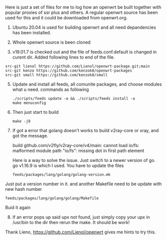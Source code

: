 Here is just a set of files for me to log how an openwrt be built together with popular proxies of ssr plus and others. A regular openwrt source has been used for this and it could be downloaded from openwrt.org. 

1. Ubuntu 20.04 is used for building openwrt and all need depandencies has been installed.

2. Whole openwrt source is been cloned

3. v19.01.7 is checked out and the file of feeds.conf.default is changed in curent dir. Added following lines to end of the file.
```
src-git lienol https://github.com/Lienol/openwrt-package.git;main
src-git kenzo https://github.com/kenzok8/openwrt-packages
src-git small https://github.com/kenzok8/small
```
5. Update and install all feeds, all comunite packages, and choose modules what u need. commands as following
   ```
   ./scripts/feeds update -a && ./scripts/feeds install -a
   make menuconfig
   ```
6. Then just start to build 
   ```
   make -j8
   ```
7. If got a error that golang doesn't works to build v2ray-core or xray, and got the message.
  
   build github.com/v2fly/v2ray-core/v4/main: cannot load io/fs: malformed module path "io/fs": missing dot in first path element

   Here is a way to solve the issue. Just switch to a newer version of go. go v1.16.9 is which I used. You have to update the files 
   
   ``` 
   feeds/packages/lang/golang/golang-version.mk
   ```
  Just put a version number in it. and another Makefile need to be update with new hash number
  ```
  feeds/packages/lang/golang/golang/Makefile
  ```
  Buid it again

8. If an error pops up said upx not found, just simply copy your upx in /usr/bin to the dir then rerun the make.
It should be work!

Thank Lieno, https://github.com/Lienol/openwrt gives me hints to try this.

<!---
TomLikeGo/TomLikeGo is a ✨ special ✨ repository because its `README.md` (this file) appears on your GitHub profile.
You can click the Preview link to take a look at your changes.
--->
